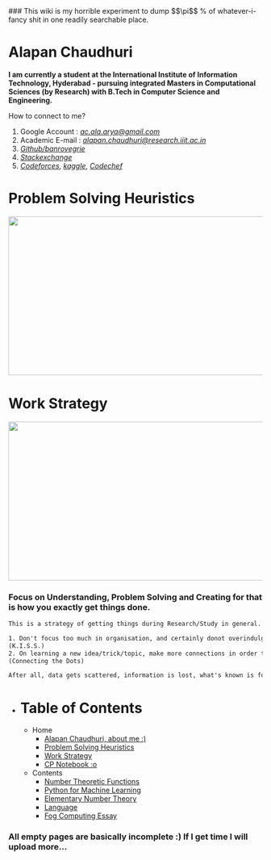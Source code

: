 <link href="https://fonts.googleapis.com/css2?family=Roboto+Mono&display=swap" rel="stylesheet">
### This wiki is my horrible experiment to dump $$\pi$$ % of whatever-i-fancy shit in one readily searchable place.

# Alapan Chaudhuri

**I am currently a student at the International Institute of Information Technology, Hyderabad - pursuing integrated Masters in Computational Sciences (by Research) with B.Tech in Computer Science and Engineering.**

How to connect to me?

1. Google Account : [*ac.ala.arya@gmail.com*](mailto:ac.ala.arya@gmail.com)
2. Academic E-mail : [*alapan.chaudhuri@research.iiit.ac.in*](mailto:alapan.chaudhuri@research.iiit.ac.in)
1. [*Github/banrovegrie*](https://github.com/banrovegrie)
2. [*Stackexchange*](https://stackexchange.com/users/11999053/alapan-chaudhuri)
3. [*Codeforces*](https://codeforces.com/profile/aminah_zafar), [*kaggle*](https://www.kaggle.com/alapanchaudhuriarjo), [*Codechef*](https://www.codechef.com/users/alathedarkwiz)

# Problem Solving Heuristics

<img src = "https://lh3.googleusercontent.com/zUlDq4Y6djOTYd30M50sCvd2VWP7L-Hk0jfpGKLTw-rRxNUgBsdBifsypThLB6O_fP-inaianKwEaRrZYM8SpclkJL9rIJ6Xg-ype_ynu1jC78wrHShfvhyQuRRkTFeZoI1oAZTsbg" width="600" height="315" />

# Work Strategy

<img src = "https://lh3.googleusercontent.com/TUnW9a0iHJCwSzL_SW80g23p9u_ep1X03U9CQBoP-kW_HdUgN5XiIXWl6zznA8jgTtS1F134kKp1ixBZvH21Uf2US50FZvF_8AGCPwZDYrsrTlgcMXkZtrlR-bQSt_q3YxyJHPu09A" width="700" height="315" />

### Focus on Understanding, Problem Solving and Creating for that is how you exactly get things done.

```latex
This is a strategy of getting things during Research/Study in general.

1. Don't focus too much in organisation, and certainly donot overindulge yourself in it. 
(K.I.S.S.)
2. On learning a new idea/trick/topic, make more connections in order to retain.
(Connecting the Dots) 

After all, data gets scattered, information is lost, what's known is forgotten but wisdom remains.
```

- # **Table of Contents**
  - Home
    - [Alapan Chaudhuri, about me :)](#alapan-chaudhuri)
    - [Problem Solving Heuristics](#problem-solving-heuristics)
    - [Work Strategy](#work-strategy)
    - [CP Notebook :o](https://banrovegrie.github.io/cp)
  - Contents
    - [Number Theoretic Functions](https://hackmd.io/@banrovegrie/H1ZelikhL)
    - [Python for Machine Learning](https://banrovegrie.github.io/data-science)
    - [Elementary Number Theory](https://hackmd.io/@banrovegrie/S1PiXFBsU)
    - [Language](https://banrovegrie.github.io/linguistics-and-languages)
    - [Fog Computing Essay](https://banrovegrie.github.io/iot)

### All empty pages are basically incomplete :) If I get time I will upload more...

<script async src="https://cdnjs.cloudflare.com/ajax/libs/mathjax/2.7.6/MathJax.js?config=TeX-AMS_CHTML"></script>
